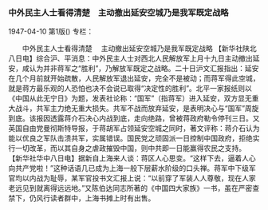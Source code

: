 ### 中外民主人士看得清楚　主动撤出延安空城乃是我军既定战略

1947-04-10
第1版()
专栏：

　　中外民主人士看得清楚
  　主动撤出延安空城乃是我军既定战略
    【新华社陕北八日电】综合沪、平消息：中外民主人士对西北人民解放军上月十九日主动撤出延安，咸认为并非蒋军之“胜利”，乃解放军既定之战略。二十日沪文汇报指出：延安在几个月前就开始疏散，人民解放军退出延安，完全不是被动；而蒋军得此空城，就是蒋方最乐观的人恐怕也决不会说已取得“决定性的胜利”。北平一家报纸则以《中国从此无宁日》为题，发表社论称：“国军”（指蒋军）进入延安，双方显无重大战斗，共军主力绝无重大损失。共军不战而放弃延安，是表明决心与“国军”周旋到底。该报因透露蒋介石决心内战到底，走向绝路，曾被蒋政府勒令停刊三日。又英国自由党曼彻斯特导报，于蒋胡军占领延安空城之同时，著文评称：蒋介石认为能以优良之军队击溃共军，实属错误。国民党之顽固派一日控制中国政府，拒绝实行一切改革，而以其自身之虐政摧毁中国，则中共即一日能赢得农民之支持。
    【新华社华中八日电】据新自上海来人谈：蒋区人心思变。“这样下去，逼着人心向共产党啦！”这种话语几已成为上海一般下层薪水阶级的口头禅。蒋军中下级军官均以内战为耻辱，某军官投书文汇报上说：“以前穿了军装人人尊敬，现在人家老远见到就离得远远地。”又陈伯达同志所著的《中国四大家族》一书，虽在严密查禁下，仍风行读者群中，上海书摊上时有出售。
